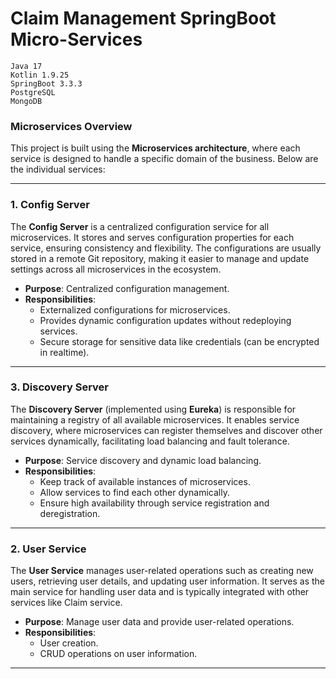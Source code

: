 # Claim Management SpringBoot Micro-Services

```
Java 17
Kotlin 1.9.25
SpringBoot 3.3.3
PostgreSQL
MongoDB
```

### **Microservices Overview**

This project is built using the **Microservices architecture**, where each service is designed to handle a specific domain of the business. Below are the individual services:

---

### **1. Config Server**
The **Config Server** is a centralized configuration service for all microservices. It stores and serves configuration properties for each service, ensuring consistency and flexibility. The configurations are usually stored in a remote Git repository, making it easier to manage and update settings across all microservices in the ecosystem.

- **Purpose**: Centralized configuration management.
- **Responsibilities**:
    - Externalized configurations for microservices.
    - Provides dynamic configuration updates without redeploying services.
    - Secure storage for sensitive data like credentials (can be encrypted in realtime).

---

### **3. Discovery Server**
The **Discovery Server** (implemented using **Eureka**) is responsible for maintaining a registry of all available microservices. It enables service discovery, where microservices can register themselves and discover other services dynamically, facilitating load balancing and fault tolerance.

- **Purpose**: Service discovery and dynamic load balancing.
- **Responsibilities**:
    - Keep track of available instances of microservices.
    - Allow services to find each other dynamically.
    - Ensure high availability through service registration and deregistration.

---

### **2. User Service**
The **User Service** manages user-related operations such as creating new users, retrieving user details, and updating user information. It serves as the main service for handling user data and is typically integrated with other services like Claim service.

- **Purpose**: Manage user data and provide user-related operations.
- **Responsibilities**:
    - User creation.
    - CRUD operations on user information.

---
